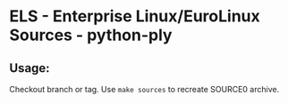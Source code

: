 # ELS - Enterprise Linux/EuroLinux Sources - python-ply
 
## Usage:
  Checkout branch or tag. Use `make sources` to recreate  SOURCE0 archive.
